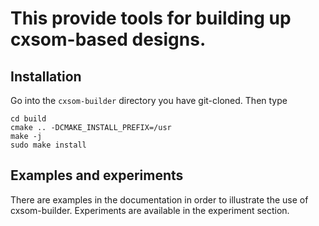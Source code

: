 # This provide tools for building up cxsom-based designs.

## Installation


Go into the `cxsom-builder` directory you have git-cloned. Then type

```mkdir build
cd build
cmake .. -DCMAKE_INSTALL_PREFIX=/usr
make -j
sudo make install
```

## Examples and experiments

There are examples in the documentation in order to illustrate the use of cxsom-builder. Experiments are available in the experiment section.

